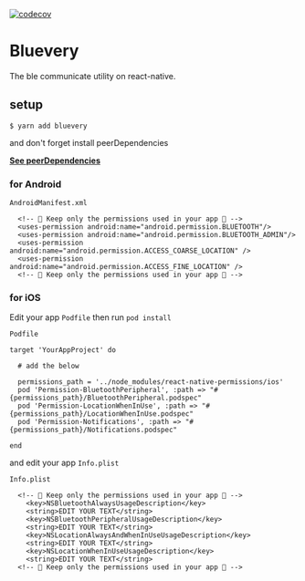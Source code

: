 [![codecov](https://codecov.io/gh/1natsu172/bluevery/branch/master/graph/badge.svg?token=YSUJFHKCW3)](https://codecov.io/gh/1natsu172/bluevery)

# Bluevery

The ble communicate utility on react-native.

## setup

```
$ yarn add bluevery
```

and don't forget install peerDependencies

**[See peerDependencies](./package.json)**

### for Android

`AndroidManifest.xml`

```
  <!-- 🚨 Keep only the permissions used in your app 🚨 -->
  <uses-permission android:name="android.permission.BLUETOOTH"/>
  <uses-permission android:name="android.permission.BLUETOOTH_ADMIN"/>
  <uses-permission android:name="android.permission.ACCESS_COARSE_LOCATION" />
  <uses-permission android:name="android.permission.ACCESS_FINE_LOCATION" />
  <!-- 🚨 Keep only the permissions used in your app 🚨 -->
```

### for iOS

Edit your app `Podfile` then run `pod install`

`Podfile`

```
target 'YourAppProject' do

  # add the below

  permissions_path = '../node_modules/react-native-permissions/ios'
  pod 'Permission-BluetoothPeripheral', :path => "#{permissions_path}/BluetoothPeripheral.podspec"
  pod 'Permission-LocationWhenInUse', :path => "#{permissions_path}/LocationWhenInUse.podspec"
  pod 'Permission-Notifications', :path => "#{permissions_path}/Notifications.podspec"

end
```

and edit your app `Info.plist`

`Info.plist`

```
  <!-- 🚨 Keep only the permissions used in your app 🚨 -->
	<key>NSBluetoothAlwaysUsageDescription</key>
	<string>EDIT YOUR TEXT</string>
	<key>NSBluetoothPeripheralUsageDescription</key>
	<string>EDIT YOUR TEXT</string>
	<key>NSLocationAlwaysAndWhenInUseUsageDescription</key>
	<string>EDIT YOUR TEXT</string>
	<key>NSLocationWhenInUseUsageDescription</key>
	<string>EDIT YOUR TEXT</string>
  <!-- 🚨 Keep only the permissions used in your app 🚨 -->
```